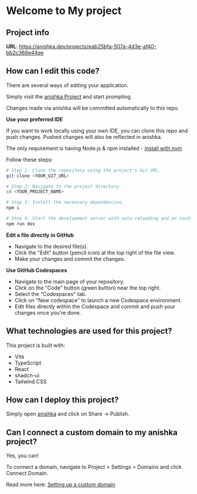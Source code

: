 # Welcome to My project

## Project info

**URL**: https://anishka.dev/projects/eab25bfa-507a-4d3e-af40-bb2c368e44ee

## How can I edit this code?

There are several ways of editing your application.

Simply visit the [anishka Project](https://anishka.dev/projects/eab25bfa-507a-4d3e-af40-bb2c368e44ee) and start prompting.

Changes made via anishka will be committed automatically to this repo.

**Use your preferred IDE**

If you want to work locally using your own IDE, you can clone this repo and push changes. Pushed changes will also be reflected in anishka.

The only requirement is having Node.js & npm installed - [install with nvm](https://github.com/nvm-sh/nvm#installing-and-updating)

Follow these steps:

```sh
# Step 1: Clone the repository using the project's Git URL.
git clone <YOUR_GIT_URL>

# Step 2: Navigate to the project directory.
cd <YOUR_PROJECT_NAME>

# Step 3: Install the necessary dependencies.
npm i

# Step 4: Start the development server with auto-reloading and an instant preview.
npm run dev
```

**Edit a file directly in GitHub**

- Navigate to the desired file(s).
- Click the "Edit" button (pencil icon) at the top right of the file view.
- Make your changes and commit the changes.

**Use GitHub Codespaces**

- Navigate to the main page of your repository.
- Click on the "Code" button (green button) near the top right.
- Select the "Codespaces" tab.
- Click on "New codespace" to launch a new Codespace environment.
- Edit files directly within the Codespace and commit and push your changes once you're done.

## What technologies are used for this project?

This project is built with:

- Vite
- TypeScript
- React
- shadcn-ui
- Tailwind CSS

## How can I deploy this project?

Simply open [anishka](https://anishka.dev/projects/eab25bfa-507a-4d3e-af40-bb2c368e44ee) and click on Share -> Publish.

## Can I connect a custom domain to my anishka project?

Yes, you can!

To connect a domain, navigate to Project > Settings > Domains and click Connect Domain.

Read more here: [Setting up a custom domain](https://docs.anishka.dev/tips-tricks/custom-domain#step-by-step-guide)
